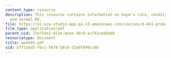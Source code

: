 ```yaml
---
content_type: resource
description: This resource contains information on baye's rule, conditional probability,
  and normal RV.
file: https://ol-ocw-studio-app-qa.s3.amazonaws.com/courses/6-041-probabilistic-systems-analysis-and-applied-probability-spring-2006/b77116d5fbcc567858cb23adf899cc86_week05.pdf
file_type: application/pdf
parent_uid: 72e75de2-011e-beee-30c9-acf41ced8ab8
resourcetype: Document
title: week05.pdf
uid: b77116d5-fbcc-5678-58cb-23adf899cc86
---
```

